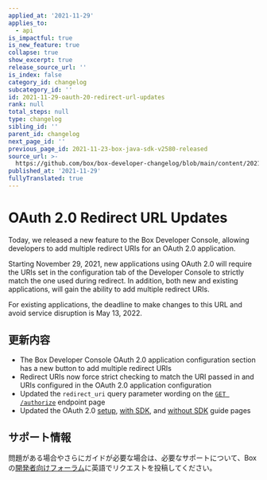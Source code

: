 ```yaml
---
applied_at: '2021-11-29'
applies_to:
  - api
is_impactful: true
is_new_feature: true
collapse: true
show_excerpt: true
release_source_url: ''
is_index: false
category_id: changelog
subcategory_id: ''
id: 2021-11-29-oauth-20-redirect-url-updates
rank: null
total_steps: null
type: changelog
sibling_id: ''
parent_id: changelog
next_page_id: ''
previous_page_id: 2021-11-23-box-java-sdk-v2580-released
source_url: >-
  https://github.com/box/box-developer-changelog/blob/main/content/2021/11-29-oauth-20-redirect-url-updates.md
published_at: '2021-11-29'
fullyTranslated: true
---
```

# OAuth 2.0 Redirect URL Updates

Today, we released a new feature to the Box Developer Console, allowing developers to add multiple redirect URIs for an OAuth 2.0 application.

<!-- more -->

Starting November 29, 2021, new applications using OAuth 2.0 will require the URIs set in the configuration tab of the Developer Console to strictly match the one used during redirect. In addition, both new and existing applications, will gain the ability to add multiple redirect URIs.

For existing applications, the deadline to make changes to this URL and avoid service disruption is May 13, 2022.

## 更新内容

* The Box Developer Console OAuth 2.0 application configuration section has a new button to add multiple redirect URIs
* Redirect URIs now force strict checking to match the URI passed in and URIs configured in the OAuth 2.0 application configuration
* Updated the `redirect_uri` query parameter wording on the [`GET /authorize`][url-redirect] endpoint page
* Updated the OAuth 2.0 [setup][oauth-setup], [with SDK][oauth-sdk], and [without SDK][oauth-nosdk] guide pages

## サポート情報

問題がある場合やさらにガイドが必要な場合は、必要なサポートについて、Boxの[開発者向けフォーラム][forum]に英語でリクエストを投稿してください。

[forum]: https://support.box.com/hc/en-us/community/topics/360001932973-Platform-and-Developer-Forum

[url-redirect]: e://get-authorize/#param-redirect_uri

[oauth-setup]: g://authentication/oauth2/oauth2-setup/

[oauth-sdk]: g://authentication/oauth2/with-sdk/

[oauth-nosdk]: g://authentication/oauth2/without-sdk/
